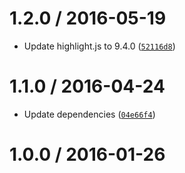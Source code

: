 <!--remark setext-->

<!--lint disable no-multiple-toplevel-headings -->

1.2.0 / 2016-05-19
==================

*   Update highlight.js to 9.4.0 ([`52116d8`](https://github.com/wooorm/lowlight/commit/52116d8))

1.1.0 / 2016-04-24
==================

*   Update dependencies ([`04e66f4`](https://github.com/wooorm/lowlight/commit/04e66f4))

1.0.0 / 2016-01-26
==================
